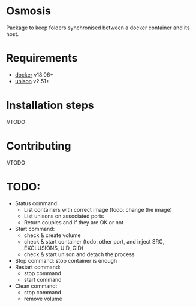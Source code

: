 # Osmosis

Package to keep folders synchronised between a docker container and its host.


# Requirements

* [docker](https://docs.docker.com/install/overview/) v18.06+
* [unison](https://www.cis.upenn.edu/~bcpierce/unison/download.html) v2.51+

# Installation steps

//TODO

# Contributing

//TODO

# TODO:

* Status command:
    * List containers with correct image (todo: change the image)
    * List unisons on associated ports
    * Return couples and if they are OK or not
* Start command:
    * check & create volume
    * check & start container (todo: other port, and inject SRC, EXCLUSIONS, UID, GID)
    * check & start unison and detach the process
* Stop command: stop container is enough
* Restart command:
    * stop command
    * start command
* Clean command:
    * stop command
    * remove volume

